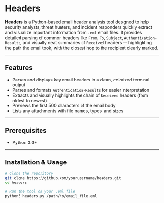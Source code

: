 # Headers
**Headers** is a Python-based email header analysis tool designed to help security analysts, threat hunters, and incident responders quickly extract and visualize important information from `.eml` email files. It provides detailed parsing of common headers like `From`, `To`, `Subject`, `Authentication-Results`, and visually neat summaries of `Received` headers — highlighting the path the email took, with the closest hop to the recipient clearly marked.

---

## Features

- Parses and displays key email headers in a clean, colorized terminal output  
- Parses and formats `Authentication-Results` for easier interpretation  
- Extracts and visually highlights the chain of `Received` headers (from oldest to newest)  
- Previews the first 500 characters of the email body  
- Lists any attachments with file names, types, and sizes  


---

## Prerequisites

- Python 3.6+ 

---

## Installation & Usage

```bash
# Clone the repository
git clone https://github.com/yourusername/headers.git
cd headers
```
```bash
# Run the tool on your .eml file
python3 headers.py /path/to/email_file.eml
```
